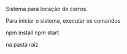 Sistema para locação de carros.

Para iniciar o sistema, executar os comandos 

npm install
npm start

na pasta raiz
